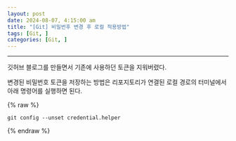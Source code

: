 ```yaml
---
layout: post
date: 2024-08-07, 4:15:00 am
title: "[Git] 비밀번후 변경 후 로컬 적용방법"
tags: [Git, ]
categories: [Git, ]
---
```



---


깃허브 블로그를 만들면서 기존에 사용하던 토큰을 지워버렸다.


변경된 비밀번호 토큰을 저장하는 방법은 리포지토리가 연결된 로컬 경로의 터미널에서 아래 명령어를 실행하면 된다.



{% raw %}
```text
git config --unset credential.helper
```
{% endraw %}


